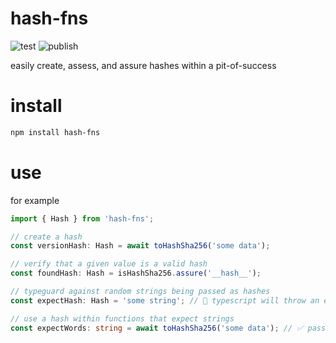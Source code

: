 # hash-fns

![test](https://github.com/ehmpathy/hash-fns/workflows/test/badge.svg)
![publish](https://github.com/ehmpathy/hash-fns/workflows/publish/badge.svg)

easily create, assess, and assure hashes within a pit-of-success

# install

```sh
npm install hash-fns
```

# use

for example

```ts
import { Hash } from 'hash-fns';

// create a hash
const versionHash: Hash = await toHashSha256('some data');

// verify that a given value is a valid hash
const foundHash: Hash = isHashSha256.assure('__hash__');

// typeguard against random strings being passed as hashes
const expectHash: Hash = 'some string'; // 🛑 typescript will throw an error, since string is not assignable to Hash

// use a hash within functions that expect strings
const expectWords: string = await toHashSha256('some data'); // ✅ passes, as Hash is assignable to strings
```
